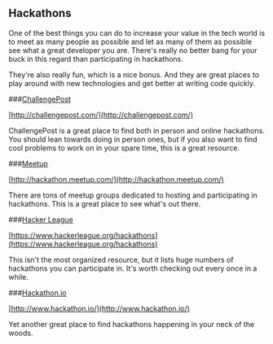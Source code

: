 ## Hackathons

One of the best things you can do to increase your value in the tech world is to meet as many people as possible and let as many of them as possible see what a great developer you are. There's really no better bang for your buck in this regard than participating in hackathons.

They're also really fun, which is a nice bonus. And they are great places to play around with new technologies and get better at writing code quickly.

###[ChallengePost](http://challengepost.com/)

[http://challengepost.com/](http://challengepost.com/)

ChallengePost is a great place to find both in person and online hackathons. You should lean towards doing in person ones, but if you also want to find cool problems to work on in your spare time, this is a great resource.

###[Meetup](http://hackathon.meetup.com/)

[http://hackathon.meetup.com/](http://hackathon.meetup.com/)

There are tons of meetup groups dedicated to hosting and participating in hackathons. This is a great place to see what's out there.


###[Hacker League](https://www.hackerleague.org/hackathons)

[https://www.hackerleague.org/hackathons](https://www.hackerleague.org/hackathons)

This isn't the most organized resource, but it lists huge numbers of hackathons you can participate in. It's worth checking out every once in a while.


###[Hackathon.io](http://www.hackathon.io/)

[http://www.hackathon.io/](http://www.hackathon.io/)

Yet another great place to find hackathons happening in your neck of the woods.